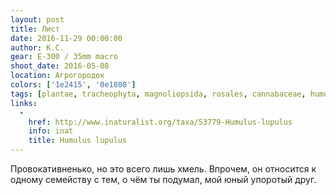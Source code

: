 ```yaml
---
layout: post
title: Лист
date: 2016-11-29 00:00:00
author: К.С.
gear: E-300 / 35mm macro
shoot_date: 2016-05-08
location: Агрогородок
colors: ['1e2415', '0e1808']
tags: [plantae, tracheophyta, magnoliopsida, rosales, cannabaceae, humulus, humulus lupulus]
links:
  -
    href: http://www.inaturalist.org/taxa/53779-Humulus-lupulus
    info: inat
    title: Humulus lupulus
---
```


Провокативненько, но это всего лишь хмель. Впрочем, он относится к одному семейству с тем, о чём ты подумал, мой юный упоротый друг.
